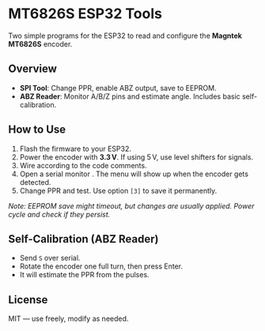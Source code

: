 <body>
  <h1>MT6826S ESP32 Tools</h1>

  <p>Two simple programs for the ESP32 to read and configure the <strong>Magntek MT6826S</strong> encoder.</p>

  <h2>Overview</h2>
  <ul>
    <li><strong>SPI Tool</strong>: Change PPR, enable ABZ output, save to EEPROM.</li>
    <li><strong>ABZ Reader</strong>: Monitor A/B/Z pins and estimate angle. Includes basic self-calibration.</li>
  </ul>

  <h2>How to Use</h2>
  <ol>
    <li>Flash the firmware to your ESP32.</li>
    <li>Power the encoder with <strong>3.3 V</strong>. If using 5 V, use level shifters for signals.</li>
    <li>Wire according to the code comments.</li>
    <li>Open a serial monitor . The menu will show up when the encoder gets detected.</li>
    <li>Change PPR and test. Use option <code>[3]</code> to save it permanently.</li>
  </ol>

  <p><em>Note: EEPROM save might timeout, but changes are usually applied. Power cycle and check if they persist.</em></p>

  <h2>Self-Calibration (ABZ Reader)</h2>
  <ul>
    <li>Send <code>S</code> over serial.</li>
    <li>Rotate the encoder one full turn, then press Enter.</li>
    <li>It will estimate the PPR from the pulses.</li>
  </ul>

  <h2>License</h2>
  <p>MIT — use freely, modify as needed.</p>
</body>
</html>
